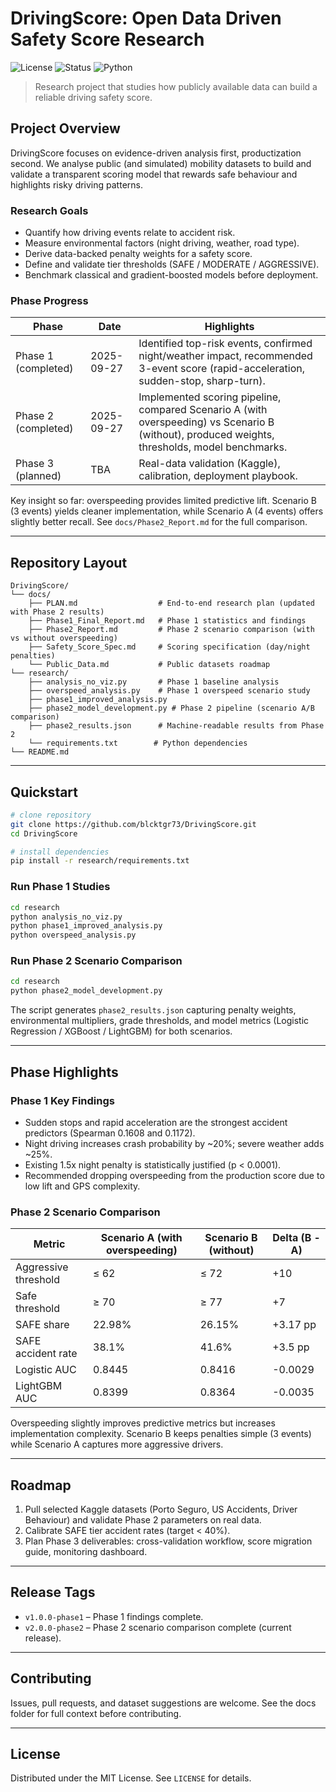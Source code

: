 ﻿# DrivingScore: Open Data Driven Safety Score Research

![License](https://img.shields.io/badge/license-MIT-blue.svg)
![Status](https://img.shields.io/badge/status-Phase%202%20completed-brightgreen.svg)
![Python](https://img.shields.io/badge/python-3.13+-blue.svg)

> Research project that studies how publicly available data can build a reliable driving safety score.

## Project Overview

DrivingScore focuses on evidence-driven analysis first, productization second. We analyse public (and simulated) mobility datasets to build and validate a transparent scoring model that rewards safe behaviour and highlights risky driving patterns.

### Research Goals

- Quantify how driving events relate to accident risk.
- Measure environmental factors (night driving, weather, road type).
- Derive data-backed penalty weights for a safety score.
- Define and validate tier thresholds (SAFE / MODERATE / AGGRESSIVE).
- Benchmark classical and gradient-boosted models before deployment.

### Phase Progress

| Phase | Date | Highlights |
| --- | --- | --- |
| Phase 1 (completed) | 2025-09-27 | Identified top-risk events, confirmed night/weather impact, recommended 3-event score (rapid-acceleration, sudden-stop, sharp-turn). |
| Phase 2 (completed) | 2025-09-27 | Implemented scoring pipeline, compared Scenario A (with overspeeding) vs Scenario B (without), produced weights, thresholds, model benchmarks. |
| Phase 3 (planned) | TBA | Real-data validation (Kaggle), calibration, deployment playbook. |

Key insight so far: overspeeding provides limited predictive lift. Scenario B (3 events) yields cleaner implementation, while Scenario A (4 events) offers slightly better recall. See `docs/Phase2_Report.md` for the full comparison.

---

## Repository Layout

```
DrivingScore/
└── docs/
    ├── PLAN.md                  # End-to-end research plan (updated with Phase 2 results)
    ├── Phase1_Final_Report.md   # Phase 1 statistics and findings
    ├── Phase2_Report.md         # Phase 2 scenario comparison (with vs without overspeeding)
    ├── Safety_Score_Spec.md     # Scoring specification (day/night penalties)
    └── Public_Data.md           # Public datasets roadmap
└── research/
    ├── analysis_no_viz.py       # Phase 1 baseline analysis
    ├── overspeed_analysis.py    # Phase 1 overspeed scenario study
    ├── phase1_improved_analysis.py
    ├── phase2_model_development.py # Phase 2 pipeline (scenario A/B comparison)
    ├── phase2_results.json      # Machine-readable results from Phase 2
    └── requirements.txt        # Python dependencies
└── README.md
```

---

## Quickstart

```bash
# clone repository
git clone https://github.com/blcktgr73/DrivingScore.git
cd DrivingScore

# install dependencies
pip install -r research/requirements.txt
```

### Run Phase 1 Studies

```bash
cd research
python analysis_no_viz.py
python phase1_improved_analysis.py
python overspeed_analysis.py
```

### Run Phase 2 Scenario Comparison

```bash
cd research
python phase2_model_development.py
```

The script generates `phase2_results.json` capturing penalty weights, environmental multipliers, grade thresholds, and model metrics (Logistic Regression / XGBoost / LightGBM) for both scenarios.

---

## Phase Highlights

### Phase 1 Key Findings

- Sudden stops and rapid acceleration are the strongest accident predictors (Spearman 0.1608 and 0.1172).
- Night driving increases crash probability by ~20%; severe weather adds ~25%.
- Existing 1.5x night penalty is statistically justified (p < 0.0001).
- Recommended dropping overspeeding from the production score due to low lift and GPS complexity.

### Phase 2 Scenario Comparison

| Metric | Scenario A (with overspeeding) | Scenario B (without) | Delta (B - A) |
| --- | --- | --- | --- |
| Aggressive threshold | ≤ 62 | ≤ 72 | +10 |
| Safe threshold | ≥ 70 | ≥ 77 | +7 |
| SAFE share | 22.98% | 26.15% | +3.17 pp |
| SAFE accident rate | 38.1% | 41.6% | +3.5 pp |
| Logistic AUC | 0.8445 | 0.8416 | -0.0029 |
| LightGBM AUC | 0.8399 | 0.8364 | -0.0035 |

Overspeeding slightly improves predictive metrics but increases implementation complexity. Scenario B keeps penalties simple (3 events) while Scenario A captures more aggressive drivers.

---

## Roadmap

1. Pull selected Kaggle datasets (Porto Seguro, US Accidents, Driver Behaviour) and validate Phase 2 parameters on real data.
2. Calibrate SAFE tier accident rates (target < 40%).
3. Plan Phase 3 deliverables: cross-validation workflow, score migration guide, monitoring dashboard.

---

## Release Tags

- `v1.0.0-phase1` – Phase 1 findings complete.
- `v2.0.0-phase2` – Phase 2 scenario comparison complete (current release).

---

## Contributing

Issues, pull requests, and dataset suggestions are welcome. See the docs folder for full context before contributing.

---

## License

Distributed under the MIT License. See `LICENSE` for details.
